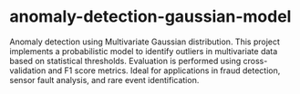 # anomaly-detection-gaussian-model
Anomaly detection using Multivariate Gaussian distribution. This project implements a probabilistic model to identify outliers in multivariate data based on statistical thresholds. Evaluation is performed using cross-validation and F1 score metrics. Ideal for applications in fraud detection, sensor fault analysis, and rare event identification.
